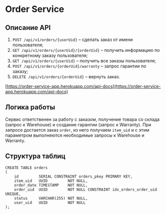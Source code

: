 # Order Service

## Описание API
1. `POST /api/v1/orders/{userUid}` – сделать заказ от имени пользователя;
1. `GET /api/v1/orders/{userUid}/{orderUid}` – получить информацию по конкретному заказу пользователя;
1. `GET /api/v1/orders/{userUid}` – получить все заказы пользователя;
1. `POST /api/v1/orders/{orderUid}/warranty` – запрос гарантии по заказу;
1. `DELETE /api/v1/orders/{orderUid}` – вернуть заказ.

[https://order-service-app.herokuapp.com/api-docs](https://order-service-app.herokuapp.com/api-docs)

## Логика работы
Сервис ответственен за работу с заказом, получение товара со склада (запрос к Warehouse) и создание гарантии (запрос к Warranty).
При запросе достается заказ `order`, из него получаем `item_uid` и с этим параметром выполняются необходимые запросы к Warehouse и Warranty. 

## Структура таблиц
```postgresql
CREATE TABLE orders
(
    id         SERIAL CONSTRAINT orders_pkey PRIMARY KEY,
    item_uid   UUID         NOT NULL,
    order_date TIMESTAMP    NOT NULL,
    order_uid  UUID         NOT NULL CONSTRAINT idx_orders_order_uid UNIQUE,
    status     VARCHAR(255) NOT NULL,
    user_uid   UUID         NOT NULL
);
```
